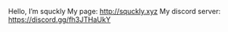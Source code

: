 Hello, I’m squckly
My page: http://squckly.xyz
My discord server: https://discord.gg/fh3JTHaUkY

<!---
squckly/squckly is a ✨ special ✨ repository because its `README.md` (this file) appears on your GitHub profile.
You can click the Preview link to take a look at your changes.
--->
